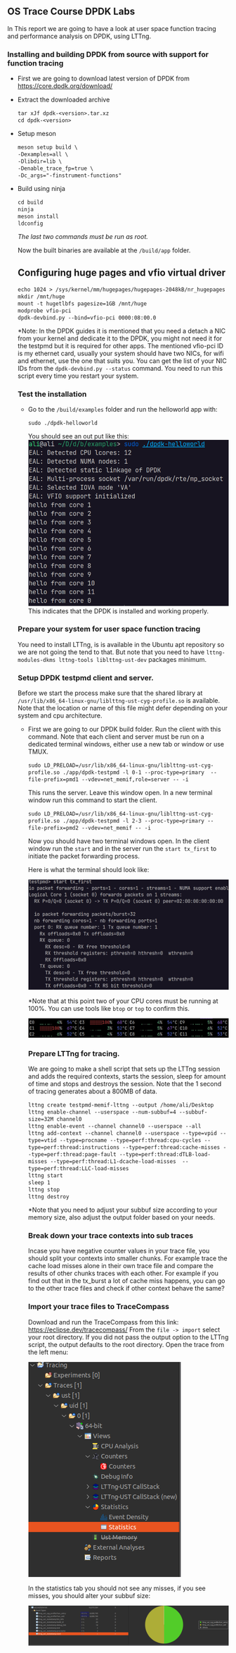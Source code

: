 ## OS Trace Course DPDK Labs
In This report we are going to have a look at user space function tracing and performance analysis on DPDK, using LTTng.

### Installing and building DPDK from source with support for function tracing
- First we are going to download latest version of DPDK from https://core.dpdk.org/download/
- Extract the downloaded archive
  ```shell
  tar xJf dpdk-<version>.tar.xz
  cd dpdk-<version>
  ```
- Setup meson
  ```
  meson setup build \
  -Dexamples=all \
  -Dlibdir=lib \
  -Denable_trace_fp=true \
  -Dc_args="-finstrument-functions"

  ```
- Build using ninja
  ```
  cd build
  ninja
  meson install
  ldconfig
  ```
  *The last two commands must be run as root.*
  
  Now the built binaries are available at the `/build/app` folder.

  ## Configuring huge pages and vfio virtual driver
  ```
  echo 1024 > /sys/kernel/mm/hugepages/hugepages-2048kB/nr_hugepages
  mkdir /mnt/huge
  mount -t hugetlbfs pagesize=1GB /mnt/huge
  modprobe vfio-pci
  dpdk-devbind.py --bind=vfio-pci 0000:08:00.0
  ```
  *Note: In the DPDK guides it is mentioned that you need a detach a NIC from your kernel and dedicate it to the DPDK, you might not need it for the testpmd but it is required for other apps. The mentioned vfio-pci ID is my ethernet card, usually your system should have two NICs, for wifi and ethernet, use the one that suits you. You can get the list of your NIC IDs from the `dpdk-devbind.py --status` command. You need to run this script every time you restart your system.

  ### Test the installation
  - Go to the `/build/examples` folder and run the helloworld app with:
   
    ```
    sudo ./dpdk-helloworld
    ```
    You should see an out put like this:
    ![helloworld](helloworld.png)
    This indicates that the DPDK is installed and working properly.

   ### Prepare your system for user space function tracing
   You need to install LTTng, is is available in the Ubuntu apt repository so we are not going the tend to that. But note that you need to have `lttng-modules-dkms lttng-tools liblttng-ust-dev` packages minimum.

   ### Setup DPDK testpmd client and server.

   Before we start the process make sure that the shared library at `/usr/lib/x86_64-linux-gnu/liblttng-ust-cyg-profile.so` is available. Note that the location or name of this file might defer depending on your system and cpu architecture.
  
  - First we are going to our DPDK build folder. Run the client with this command. Note that each client and server must be run on a dedicated terminal windows, either use a new tab or window or use TMUX.
    ```
    sudo LD_PRELOAD=/usr/lib/x86_64-linux-gnu/liblttng-ust-cyg-profile.so ./app/dpdk-testpmd -l 0-1 --proc-type=primary  --file-prefix=pmd1 --vdev=net_memif,role=server -- -i
    ```
    This runs the server. Leave this window open.
    In a new terminal window run this command to start the client.
    ```
    sudo LD_PRELOAD=/usr/lib/x86_64-linux-gnu/liblttng-ust-cyg-profile.so ./app/dpdk-testpmd -l 2-3 --proc-type=primary --file-prefix=pmd2 --vdev=net_memif -- -i
    ```
    Now you should have two terminal windows open. In the client window run the `start` and in the server run the `start tx_first` to initiate the packet forwarding process.

    Here is what the terminal should look like:

    ![testpmd](testpmd.png)

    *Note that at this point two of your CPU cores must be running at 100%. You can use tools like `btop` or `top` to confirm this.

    ![btop](btop.png)

    ### Prepare LTTng for tracing.
    We are going to make a shell script that sets up the LTTng session and adds the required contexts, starts the session, sleep for amount of time and stops and destroys the session. Note that the 1 second of tracing generates about a 800MB of data.

    ```
    lttng create testpmd-memif-lttng --output /home/ali/Desktop
    lttng enable-channel --userspace --num-subbuf=4 --subbuf-size=32M channel0
    lttng enable-event --channel channel0 --userspace --all
    lttng add-context --channel channel0 --userspace --type=vpid --type=vtid --type=procname --type=perf:thread:cpu-cycles --type=perf:thread:instructions --type=perf:thread:cache-misses --type=perf:thread:page-fault --type=perf:thread:dTLB-load-misses --type=perf:thread:L1-dcache-load-misses  --type=perf:thread:LLC-load-misses
    lttng start
    sleep 1
    lttng stop
    lttng destroy
    ```
    *Note that you need to adjust your subbuf size according to your memory size, also adjust the output folder based on your needs.

    ### Break down your trace contexts into sub traces
    Incase you have negative counter values in your trace file, you should split your contexts into smaller chunks. For example trace the cache load misses alone in their own trace file and compare the results of other chunks traces with each other. For example if you find out that in the tx_burst a lot of cache miss happens, you can go to the other trace files and check if other context behave the same?

    ### Import your trace files to TraceCompass
    Download and run the TraceCompass from this link:
    https://eclipse.dev/tracecompass/
    From the `file -> import` select your root directory.
    If you did not pass the output option to the LTTng script, the output defaults to the root directory.
    Open the trace from the left menu: 

    ![open trace](select_trace.png)

    In the statistics tab you should not see any misses, if you see misses, you should alter your subbuf size:
    
    ![statistics](statistics.png)